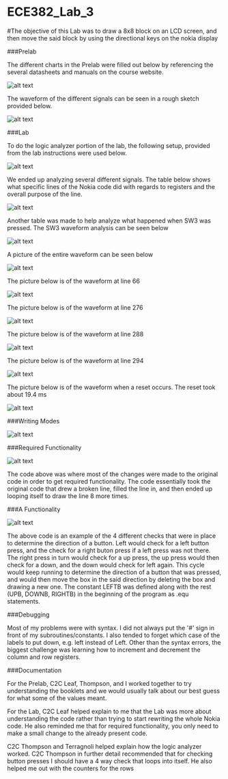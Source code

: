 ECE382_Lab_3
============

#The objective of this Lab was to draw a 8x8 block on an LCD screen, and then move the said block by using the directional keys on the nokia display

###Prelab

The different charts in the Prelab were filled out below by referencing the several datasheets and manuals on the course website.

![alt text](http://i61.tinypic.com/k4cn5f.png)

The waveform of the different signals can be seen in a rough sketch provided below.

![alt text](http://i59.tinypic.com/qpkx85.jpg)

###Lab

To do the logic analyzer portion of the lab, the following setup, provided from the lab instructions were used below.

![alt text](http://i59.tinypic.com/34858xd.png)

We ended up analyzing several different signals. The table below shows what specific lines of the Nokia code did with regards to registers and the overall purpose of the line.

![alt text](http://i59.tinypic.com/rlds7q.jpg)

Another table was made to help analyze what happened when SW3 was pressed. The SW3 waveform analysis can be seen below

![alt text](http://i59.tinypic.com/f4p7v7.png)

A picture of the entire waveform can be seen below

![alt text](http://i58.tinypic.com/rlazxs.png)

The picture below is of the waveform at line 66

![alt text](http://i59.tinypic.com/1hp4q8.png)

The picture below is of the waveform at line 276

![alt text](http://i62.tinypic.com/2rm6p0k.png)

The picture below is of the waveform at line 288

![alt text](http://i62.tinypic.com/vqnz1k.png)

The picture below is of the waveform at line 294

![alt text](http://i60.tinypic.com/24m9wg9.png)

The picture below is of the waveform when a reset occurs. The reset took about 19.4 ms

![alt text](http://i62.tinypic.com/2yv1hfa.png)

###Writing Modes

![alt text](http://i60.tinypic.com/35mr0pw.png)

###Required Functionality

![alt text](http://i58.tinypic.com/ige1xe.png)

The code above was where most of the changes were made to the original code in order to get required functionality. The code essentially took the original code that drew a broken line, filled the line in, and then ended up looping itself to draw the line 8 more times.

###A Functionality

![alt text](http://i61.tinypic.com/24vv4eo.png)

The above code is an example  of the 4 different checks that were in place to determine the direction of a button. Left would check for a left button press, and the check for a right buton press if a left press was not there. The right press in turn would check for a up press, the up press would then check for a down, and the down would check for left again. This cycle would keep running to determine the direction of a button that was pressed, and would then move the box in the said direction by deleting the box and drawing a new one. The constant LEFTB was defined along with the rest (UPB, DOWNB, RIGHTB) in the beginning of the program as .equ statements.

###Debugging

Most of my problems were with syntax. I did not always put the '#' sign in front of my subroutines/constants. I also tended to forget which case of the labels to put down, e.g. left instead of Left. Other than the syntax errors, the biggest challenge was learning how to increment and decrement the column and row registers.

###Documentation

For the Prelab, C2C Leaf, Thompson, and I worked together to try understanding the booklets and we would usually talk about our best guess for what some of the values meant. 

For the Lab, C2C Leaf helped explain to me that the Lab was more about understanding the code rather than trying to start rewriting the whole Nokia code. He also reminded me that for required functionality, you only need to make a small change to the already present code.

C2C Thompson and Terragnoli helped explain how the logic analyzer worked. C2C Thompson in further detail recommended that for checking button presses I should have a 4 way check that loops into itself. He also helped me out with the counters for the rows

